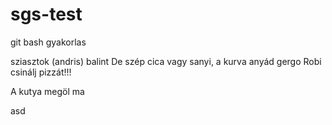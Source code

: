 # sgs-test
git bash gyakorlas

sziasztok (andris)
balint De szép cica vagy sanyi, a kurva anyád
gergo
Robi csinálj pizzát!!! 

A kutya megöl ma

asd
